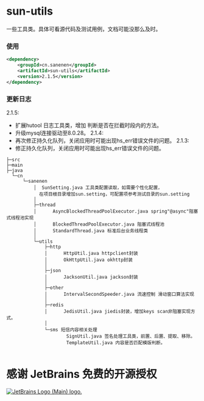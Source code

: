 # sun-utils
一些工具类。具体可看源代码及测试用例，文档可能没那么及时。
### 使用
```xml
<dependency>
    <groupId>cn.sanenen</groupId>
    <artifactId>sun-utils</artifactId>
    <version>2.1.5</version>
</dependency>
```
### 更新日志
2.1.5:
- 扩展hutool 日志工具类，增加 判断是否在拦截时段内的方法。
- 升级mysql连接驱动至8.0.28。
2.1.4:
- 再次修正持久化队列，关闭应用时可能出现hs_err错误文件的问题。
2.1.3:
- 修正持久化队列，关闭应用时可能出现hs_err错误文件的问题。


```
├─src
├─main
├─java
  └─cn
      └─sanenen
          │  SunSetting.java 工具类配置读取，如需要个性化配置，
            在项目根目录增加sun.setting，可配置项参考测试目录的sun.setting
          │  
          ├─thread
          │      AsyncBlockedThreadPoolExecutor.java spring"@async"阻塞式线程池实现
          │      BlockedThreadPoolExecutor.java 阻塞式线程池
          │      StandardThread.java 标准后台业务线程类
          │      
          └─utils
              ├─http
              │      HttpUtil.java httpclient封装
              │      OkHttpUtil.java okhttp封装
              │      
              ├─json
              │      JacksonUtil.java jackson封装
              │      
              ├─other
              │      IntervalSecondSpeeder.java 流速控制 滑动窗口算法实现
              │      
              ├─redis
              │      JedisUtil.java jiedis封装，增加keys scan非阻塞实现方式。
              │      
              └─sms 短信内容相关处理
                      SignUtil.java 签名处理工具类，前置、后置、提取、移除。
                      TemplateUtil.java 内容是否匹配模版判断。
                      

```
# 感谢 JetBrains 免费的开源授权

<a href="https://www.jetbrains.com/?from=sun-utils" target="_blank">
<img src="https://resources.jetbrains.com/storage/products/company/brand/logos/jb_beam.svg" alt="JetBrains Logo (Main) logo.">
</a>